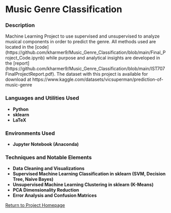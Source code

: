 <h1> Music Genre Classification </h1>

<h3> Description </h3>
Machine Learning Project to use supervised and unsupervised to analyze musical components in order to predict the genre. All methods used are located in the [code](https://github.com/kharmer9/Music_Genre_Classification/blob/main/Final_Project_Code.ipynb) while purpose and analytical insights are developed in the [report](https://github.com/kharmer9/Music_Genre_Classification/blob/main/IST707FinalProjectReport.pdf). The dataset with this project is available for download at https://www.kaggle.com/datasets/vicsuperman/prediction-of-music-genre

<h3>Languages and Utilities Used</h3>

- <b>Python</b>
- <b>sklearn</b>
- <b>LaTeX</b>

<h3>Environments Used </h3>

- <b>Jupyter Notebook (Anaconda)</b>

<h3>Techniques and Notable Elements</h3>

- <b>Data Cleaning and Visualizations</b>
- <b>Supervised Machine Learning Classification in sklearn (SVM, Decision Tree, Naive Bayes)</b>
- <b>Unsupervised Machine Learning Clustering in sklearn (K-Means)</b>
- <b>PCA Dimensionality Reduction</b>
- <b>Error Analysis and Confusion Matrices</b>

[Return to Project Homepage](https://github.com/kharmer9/kharmer9/blob/main/README.md)
